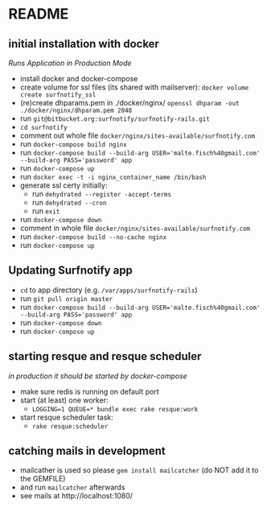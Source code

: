 # README
## initial installation with docker
*Runs Application in Production Mode*
- install docker and docker-compose
- create volume for ssl files (its shared with mailserver): `docker volume create surfnotify_ssl`
- (re)create dhparams.pem in ./docker/nginx/ `openssl dhparam -out ./docker/nginx/dhparam.pem 2048`
- run `git@bitbucket.org:surfnotify/surfnotify-rails.git`
- `cd surfnotify`
- comment out whole file `docker/nginx/sites-available/surfnotify.com`
- run `docker-compose build nginx`
- run `docker-compose build --build-arg USER='malte.fisch%40gmail.com' --build-arg PASS='password' app`
- run `docker-compose up`
- run `docker exec -t -i nginx_container_name /bin/bash`
- generate ssl certy initially:
  - run `dehydrated --register -accept-terms`
  - run `dehydrated --cron`
  - run `exit`
- run `docker-compose down`
- comment in whole file `docker/nginx/sites-available/surfnotify.com`
- run `docker-compose build --no-cache nginx`
- run `docker-compose up`

## Updating Surfnotify app
- `cd` to app directory (e.g. `/var/apps/surfnotify-rails`)
- run `git pull origin master`
- run `docker-compose build --build-arg USER='malte.fisch%40gmail.com' --build-arg PASS='password' app`
- run `docker-compose down`
- run `docker-compose up`


## starting resque and resque scheduler
*in production it should be started by docker-compose*
- make sure redis is running on default port
- start (at least) one worker:
  - `LOGGING=1 QUEUE=* bundle exec rake resque:work`
- start resque scheduler task:
  - `rake resque:scheduler`

## catching mails in development
- mailcather is used so please `gem install mailcatcher` (do NOT add it to the GEMFILE)
- and run `mailcatcher` afterwards
- see mails at http://localhost:1080/